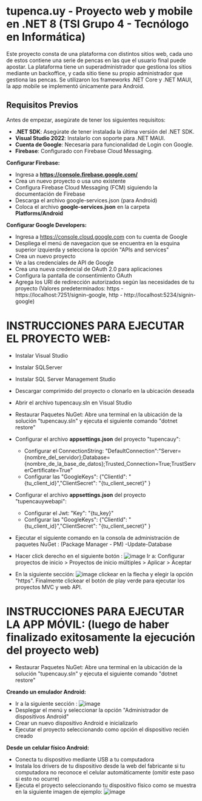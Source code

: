 ﻿# tupenca.uy - Proyecto web y mobile en .NET 8 (TSI Grupo 4 - Tecnólogo en Informática)

Este proyecto consta de una plataforma con distintos sitios web, cada uno de estos contiene una serie de pencas en las que el usuario final puede apostar.
La plataforma tiene un superadministrador que gestiona los sitios mediante un backoffice, y cada sitio tiene su propio administrador que gestiona las pencas.
Se utilizaron los frameworks .NET Core y .NET MAUI, la app mobile se implementó únicamente para Android.

## Requisitos Previos
Antes de empezar, asegúrate de tener los siguientes requisitos:
- **.NET SDK**: Asegúrate de tener instalada la última versión del .NET SDK.
- **Visual Studio 2022**: Instalarlo con soporte para .NET MAUI.
- **Cuenta de Google**: Necesaria para funcionalidad de Login con Google.
- **Firebase**: Configurado con Firebase Cloud Messaging.

**Configurar Firebase:**
- Ingresa a **https://console.firebase.google.com/**
- Crea un nuevo proyecto o usa uno existente
- Configura Firebase Cloud Messaging (FCM) siguiendo la documentación de Firebase
- Descarga el archivo google-services.json (para Android)
- Coloca el archivo **google-services.json** en la carpeta **Platforms/Android**

**Configurar Google Developers:**
- Ingresa a https://console.cloud.google.com con tu cuenta de Google
- Despliega el menú de navegacion que se encuentra en la esquina superior izquierda y selecciona la opción "APIs and services"
- Crea un nuevo proyecto
- Ve a las credenciales de API de Google
- Crea una nueva credencial de OAuth 2.0 para aplicaciones
- Configura la pantalla de consentimiento OAuth
- Agrega los URI de redirección autorizados según las necesidades de tu proyecto (Valores predeterminados: https - https://localhost:7251/signin-google, http - http://localhost:5234/signin-google)

# INSTRUCCIONES PARA EJECUTAR EL PROYECTO WEB:
- Instalar Visual Studio
- Instalar SQLServer
- Instalar SQL Server Management Studio
- Descargar comprimido del proyecto o clonarlo en la ubicación deseada
- Abrir el archivo tupencauy.sln en Visual Studio
- Restaurar Paquetes NuGet: Abre una terminal en la ubicación de la solución "tupencauy.sln" y ejecuta el siguiente comando "dotnet restore"
    
- Configurar el archivo **appsettings.json** del proyecto "tupencauy":
    - Configurar el ConnectionString: "DefaultConnection":"Server={nombre_del_servidor};Database={nombre_de_la_base_de_datos};Trusted_Connection=True;TrustServerCertificate=True"
    - Configurar las "GoogleKeys": {"ClientId": "{tu_client_id}","ClientSecret": "{tu_client_secret}" }

- Configurar el archivo **appsettings.json** del proyecto "tupencauywebapi":
    - Configurar el Jwt: "Key": "{tu_key}"
    - Configurar las "GoogleKeys": {"ClientId": "{tu_client_id}","ClientSecret": "{tu_client_secret}" }

- Ejecutar el siguiente comando en la consola de administración de paquetes NuGet : (Package Manager - PM)
    -Update-Database

- Hacer click derecho en el siguiente botón : ![image](https://github.com/facundoa17IT/TSI-.NET/assets/80794153/43461065-191b-4467-855c-7a229ad4d6d3) 
    Ir a: Configurar proyectos de inicio > Proyectos de inicio múltiples > Aplicar > Aceptar

- En la siguiente sección: ![image](https://github.com/facundoa17IT/TSI-.NET/assets/80794153/75b6bda4-88f9-412e-9590-0dc5bfaa7c3e) clickear en la flecha y elegir la opción "https".
    Finalmente clickear el botón de play verde para ejecutar los proyectos MVC y web API.


# INSTRUCCIONES PARA EJECUTAR LA APP MÓVIL: (luego de haber finalizado exitosamente la ejecución del proyecto web)
- Restaurar Paquetes NuGet: Abre una terminal en la ubicación de la solución "tupencauy.sln" y ejecuta el siguiente comando "dotnet restore"

**Creando un emulador Android:**
- Ir a la siguiente sección : ![image](https://github.com/facundoa17IT/TSI-.NET/assets/80794153/8b20820d-d0ce-4722-915e-cdf9519ebb5d)
- Desplegar el menú y seleccionar la opción "Administrador de dispositivos Android"
- Crear un nuevo dispositivo Android e inicializarlo
- Ejecutar el proyecto seleccionando como opción el dispositivo recién creado

**Desde un celular físico Android:**
- Conecta tu dispositivo mediante USB a tu computadora
- Instala los drivers de tu dispositivo desde la web del fabricante si tu computadora no reconoce el celular automáticamente (omitir este paso si esto no ocurre)
- Ejecuta el proyecto seleccionando tu dispositivo físico como se muestra en la siguiente imagen de ejemplo: ![image](https://github.com/facundoa17IT/TSI-.NET/assets/80794153/2593159b-75e5-41b0-8320-db518748cd26)
